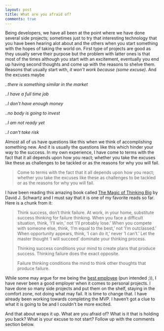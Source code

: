 ```yaml
---
layout: post
title: What are you afraid of?
comments: true
---
```


Being developers, we have all been at the point where we have done several side projects; sometimes just to try that interesting technology that you have been hearing alot about and the others when you start something with the hopes of taking the world on. First type of projects are good as they usually serve their purpose but the problem with latter ones is that most of the times although you start with an excitement, eventually you end up having second thoughts and come up with the reasons to shelve them. Reasons that usually start with, *it won't work because (some excuse)*. And the excuses maybe

*..there is something similar in the market*

*..I have a full time job*

*..I don't have enough money*

*..no body is going to invest*

*..I am not ready yet*

*..I can't take risk*

Almost all of us have questions like this when we think of accomplishing something new. And it is usually the questions like this which hinder your way to the success. In my own experience, I have come to terms with the fact that it all depends upon how you react; whether you take the excuses like these as challenges to be tackled or as the reasons for why you will fail.

> Come to terms with the fact that it all depends upon how you react; whether you take the excuses like these as challenges to be tackled or as the reasons for why you will fail. 

I have been reading this amazing book called [The Magic of Thinking Big](https://www.amazon.com/The-Magic-Thinking-David-Schwartz/dp/0671646788) by David J. Schwartz and I must say that it is one of my favorite reads so far. Here is a chunk from it:

> Think success, don’t think failure. At work, in your home, substitute success thinking for failure thinking. When you face a difficult situation, think, ‘I’ll win,’ not ‘I’ll probably lose.’ When you compete with someone else, think, ‘I’m equal to the best,’ not ‘I’m outclassed.’ When opportunity appears, think, ‘I can do it,’ never ‘I can’t.’ Let the master thought ‘I will succeed’ dominate your thinking process.
>
> Thinking success conditions your mind to create plans that produce success. Thinking failure does the exact opposite.
>
> Failure thinking conditions the mind to think other thoughts that produce failure.

While some may argue for me being the [best employee](https://github.com/kamranahmedse) (pun intended ;)), I have never been a good employer when it comes to personal projects. I have done so many side projects and put them on the shelf, staying in the comfort zone, not doing what may fail. It is time to change that. I have already been working towards completing the MVP. I haven’t got a clue to what it is going to be and I couldn't be more excited.

And that about wraps it up. What are you afraid of? What is it that is holding you back? What is your excuse to not start? Follow up with the comments section below.
